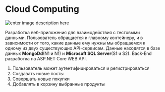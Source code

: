 # Cloud Computing
![enter image description here](https://lh3.googleusercontent.com/GQthYqgO-f9Oj3fZjJx1u8wYhePZ_2TdAQKewK2HXVcciggflsZWBvnOh38gAWr5nTwV3mT91SWDaJBFOxJQPtpRVxs_I9Fs6p-ja50pjVWIer4tgPuoNrM0SJqdd96x4Uj-soy3OzNhcXsjVovYV4kmADATtcyE6f9xVqiv615ZkLtKzz_mLoTuaR2LdNk1PuOwa8uymJAv9-MrfJPtThnZfhR5SUAIb6Yb_vCplo4Bs9_4DtrV9jVJlTWDhgYbv6GR_Ck8L_7F_hYCzY24Of9dzA54NVybTg6Q_s5s1NB4CK39k6ijQJIVHSQ0f-3geb-_3Jcaa8QuludZiXrLaIg7L_crjeUqBjI9jUYgMqIBMmUOqUMU4f-stO3MFs45YWTbq0Y3McscUbeAlb65OxAEwudPP4a4m8QYgPJpvWezQZxHy-u36XhTojBPhwT_kZNUuPUDIUFeKwm-Y29AlV09W9R42XB08AlgF_K_BUhVWIgc9N-IvzTvzWxczkGCU_fBxcVmu7Lre5D_ToiD2eGnVEc6ZOFCs-H0ZGybKHb1urXI3_Y3yP76O8bIrOwXJU3XCvFWjtrT_9nR8jBOllwszOyTncDug0CfC2UM8uHkUqwFM3ekXosmz_30oBX9C-hDQNRBKwJvWGHQlbvrpbXdQV3cyQxhajlKRoO7HNp9JBdjl2XKyLuLKm_N=w1168-h657-no)

Разработка веб-приложения для взаимодействия с тестовыми данными. Пользователь обращается к главному контейнеру, и в зависимости от того, какие данные ему нужны мы обращаемся к одному из двух существующих API-сервисам. Данные находятся в базе данных **MongoDd**(N1 и N1) и **Microsoft SQL Server**(S1 и S2). Back-End разработка на ASP.NET Core WEB API.

1. Пользователь может аутентифицироваться и регистрироваться
2. Создавать новые посты
3. Совершать новые покупки
4. Добавлять в корзину выбранные продукты